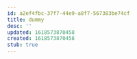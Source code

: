 ```yaml
---
id: a2ef4fbc-37f7-44e9-a8f7-567383be74cf
title: dummy
desc: ''
updated: 1618573870458
created: 1618573870458
stub: true
---
```


